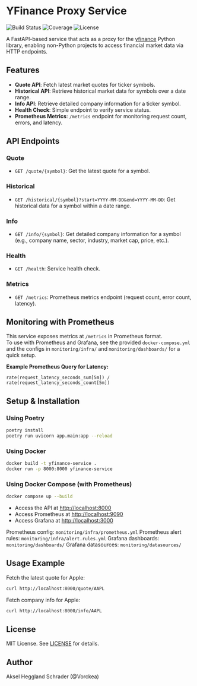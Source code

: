 # YFinance Proxy Service

![Build Status](https://img.shields.io/github/actions/workflow/status/Vorckea/yfinance-service/ci.yml?branch=main)
![Coverage](https://img.shields.io/badge/coverage-90%25-brightgreen)
![License](https://img.shields.io/github/license/Vorckea/yfinance-service)

A FastAPI-based service that acts as a proxy for the [yfinance](https://github.com/ranaroussi/yfinance) Python library, enabling non-Python projects to access financial market data via HTTP endpoints.

## Features

- **Quote API**: Fetch latest market quotes for ticker symbols.
- **Historical API**: Retrieve historical market data for symbols over a date range.
- **Info API**: Retrieve detailed company information for a ticker symbol.
- **Health Check**: Simple endpoint to verify service status.
- **Prometheus Metrics**: `/metrics` endpoint for monitoring request count, errors, and latency.

## API Endpoints

### Quote

- `GET /quote/{symbol}`: Get the latest quote for a symbol.

### Historical

- `GET /historical/{symbol}?start=YYYY-MM-DD&end=YYYY-MM-DD`: Get historical data for a symbol within a date range.

### Info

- `GET /info/{symbol}`: Get detailed company information for a symbol (e.g., company name, sector, industry, market cap, price, etc.).

### Health

- `GET /health`: Service health check.

### Metrics

- `GET /metrics`: Prometheus metrics endpoint (request count, error count, latency).

## Monitoring with Prometheus

This service exposes metrics at `/metrics` in Prometheus format.  
To use with Prometheus and Grafana, see the provided `docker-compose.yml` and the configs in `monitoring/infra/` and `monitoring/dashboards/` for a quick setup.

**Example Prometheus Query for Latency:**

```text
rate(request_latency_seconds_sum[5m]) / rate(request_latency_seconds_count[5m])
```

## Setup & Installation

### Using Poetry

```sh
poetry install
poetry run uvicorn app.main:app --reload
```

### Using Docker

```sh
docker build -t yfinance-service .
docker run -p 8000:8000 yfinance-service
```

### Using Docker Compose (with Prometheus)

```sh
docker compose up --build
```

- Access the API at [http://localhost:8000](http://localhost:8000)
- Access Prometheus at [http://localhost:9090](http://localhost:9090)
- Access Grafana at [http://localhost:3000](http://localhost:3000)

Prometheus config: `monitoring/infra/prometheus.yml`
Prometheus alert rules: `monitoring/infra/alert.rules.yml`
Grafana dashboards: `monitoring/dashboards/`
Grafana datasources: `monitoring/datasources/`

## Usage Example

Fetch the latest quote for Apple:

```sh
curl http://localhost:8000/quote/AAPL
```

Fetch company info for Apple:

```sh
curl http://localhost:8000/info/AAPL
```

## License

MIT License. See [LICENSE](LICENSE) for details.

## Author

Aksel Heggland Schrader (@Vorckea)
